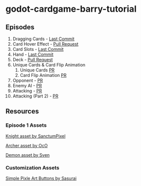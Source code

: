 # godot-cardgame-barry-tutorial

## Episodes
1. Dragging Cards - [Last Commit](https://github.com/pb-413/godot-cardgame-barry-tutorial/commit/ef206238b71a884a9fb768e4acdd34757a73ebba)
2. Card Hover Effect - [Pull Request](https://github.com/pb-413/godot-cardgame-barry-tutorial/pull/1)
3. Card Slots - [Last Commit](https://github.com/pb-413/godot-cardgame-barry-tutorial/commit/5f09671a4962f6785e8685c53dd26ae059d4e6de)
4. Hand - [Last Commit](https://github.com/pb-413/godot-cardgame-barry-tutorial/commit/f049f1f4e5e00019a3f0b19d43db82dcf10ace7d)
5. Deck - [Pull Request](https://github.com/pb-413/godot-cardgame-barry-tutorial/pull/2)
6. Unique Cards & Card Flip Animation
    1. Unique Cards [PR](https://github.com/pb-413/godot-cardgame-barry-tutorial/pull/4)
    2. Card Flip Animation [PR](https://github.com/pb-413/godot-cardgame-barry-tutorial/pull/5)
7. Opponent - [PR](https://github.com/pb-413/godot-cardgame-barry-tutorial/pull/6)
8. Enemy AI - [PR](https://github.com/pb-413/godot-cardgame-barry-tutorial/pull/7)
9. Attacking - [PR](https://github.com/pb-413/godot-cardgame-barry-tutorial/pull/8)
10. Attacking (Part 2) - [PR](https://github.com/pb-413/godot-cardgame-barry-tutorial/pull/9)

## Resources
### Episode 1 Assets
[Knight asset by SanctumPixel](https://sanctumpixel.itch.io/loreon-knight-character)

[Archer asset by OcO](https://oco.itch.io/medieval-fantasy-character-pack-4)

[Demon asset by Sven](https://sventhole.itch.io/flame-demons-64-x64)

### Customization Assets
[Simple Pixle Art Buttons by Sasurai](https://opengameart.org/content/simple-pixel-art-buttons)
